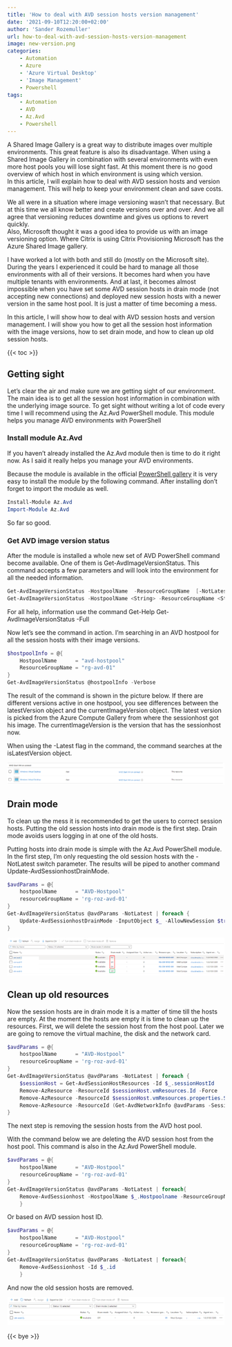 ```yaml
---
title: 'How to deal with AVD session hosts version management'
date: '2021-09-10T12:20:00+02:00'
author: 'Sander Rozemuller'
url: how-to-deal-with-avd-session-hosts-version-management
image: new-version.png
categories:
    - Automation
    - Azure
    - 'Azure Virtual Desktop'
    - 'Image Management'
    - Powershell
tags:
    - Automation
    - AVD
    - Az.Avd
    - Powershell
---
```


A Shared Image Gallery is a great way to distribute images over multiple environments. This great feature is also its disadvantage. When using a Shared Image Gallery in combination with several environments with even more host pools you will lose sight fast. At this moment there is no good overview of which host in which environment is using which version.   
In this article, I will explain how to deal with AVD session hosts and version management. This will help to keep your environment clean and save costs.

We all were in a situation where image versioning wasn’t that necessary. But at this time we all know better and create versions over and over. And we all agree that versioning reduces downtime and gives us options to revert quickly.   
Also, Microsoft thought it was a good idea to provide us with an image versioning option. Where Citrix is using Citrix Provisioning Microsoft has the Azure Shared Image gallery.   
  
I have worked a lot with both and still do (mostly on the Microsoft site). During the years I experienced it could be hard to manage all those environments with all of their versions. It becomes hard when you have multiple tenants with environments. And at last, it becomes almost impossible when you have set some AVD session hosts in drain mode (not accepting new connections) and deployed new session hosts with a newer version in the same host pool. It is just a matter of time becoming a mess.

In this article, I will show how to deal with AVD session hosts and version management. I will show you how to get all the session host information with the image versions, how to set drain mode, and how to clean up old session hosts.

{{< toc >}}

## Getting sight

Let’s clear the air and make sure we are getting sight of our environment. The main idea is to get all the session host information in combination with the underlying image source. To get sight without writing a lot of code every time I will recommend using the Az.Avd PowerShell module. This module helps you manage AVD environments with PowerShell

### Install module Az.Avd

If you haven’t already installed the Az.Avd module then is time to do it right now. As I said it really helps you manage your AVD environments.

Because the module is available in the official [PowerShell gallery](https://www.powershellgallery.com/packages/Az.Avd) it is very easy to install the module by the following command. After installing don’t forget to import the module as well.

```powershell
Install-Module Az.Avd
Import-Module Az.Avd
```

So far so good.

### Get AVD image version status

After the module is installed a whole new set of AVD PowerShell command become available. One of them is Get-AvdImageVersionStatus. This command accepts a few parameters and will look into the environment for all the needed information.

```powershell    
Get-AvdImageVersionStatus -HostpoolName  -ResourceGroupName  [-NotLatest]
Get-AvdImageVersionStatus -HostpoolName <String> -ResourceGroupName <String> [-SessionHostName <String>] [-NotLatest] [<CommonParameters>]
```

For all help, information use the command Get-Help Get-AvdImageVersionStatus -Full

Now let’s see the command in action. I’m searching in an AVD hostpool for all the session hosts with their image versions.

```powershell
$hostpoolInfo = @{
    HostpoolName      = "avd-hostpool"
    ResourceGroupName = "rg-avd-01"
}
Get-AvdImageVersionStatus @hostpoolInfo -Verbose 
```

The result of the command is shown in the picture below. If there are different versions active in one hostpool, you see differences between the latestVersion object and the currentImageVersion object. The latest version is picked from the Azure Compute Gallery from where the sessionhost got his image. The currentImageVersion is the version that has the sessionhost now.

 When using the -Latest flag in the command, the command searches at the isLatestVersion object.

![image-2](image-2.png)

## Drain mode

To clean up the mess it is recommended to get the users to correct session hosts. Putting the old session hosts into drain mode is the first step. Drain mode avoids users logging in at one of the old hosts.

Putting hosts into drain mode is simple with the Az.Avd PowerShell module. In the first step, I’m only requesting the old session hosts with the -NotLatest switch parameter. The results will be piped to another command Update-AvdSessionhostDrainMode.

```powershell
$avdParams = @{
    hostpoolName      = "AVD-Hostpool"
    resourceGroupName = 'rg-roz-avd-01'
}
Get-AvdImageVersionStatus @avdParams -NotLatest | foreach {
    Update-AvdSessionhostDrainMode -InputObject $_ -AllowNewSession $true
}
```

![image-55](image-55.png)

## Clean up old resources

Now the session hosts are in drain mode it is a matter of time till the hosts are empty. At the moment the hosts are empty it is time to clean up the resources. First, we will delete the session host from the host pool. Later we are going to remove the virtual machine, the disk and the network card.

```powershell
$avdParams = @{
    hostpoolName      = "AVD-Hostpool"
    resourceGroupName = 'rg-roz-avd-01'
}
Get-AvdImageVersionStatus @avdParams -NotLatest | foreach {
    $sessionHost = Get-AvdSessionHostResources -Id $_.sessionHostId
    Remove-AzResource -ResourceId $sessionHost.vmResources.Id -Force
    Remove-AzResource -ResourceId $sessionHost.vmResources.properties.StorageProfile.OsDisk.ManagedDisk.id -Force
    Remove-AzResource -ResourceId (Get-AvdNetworkInfo @avdParams -SessionHostName $sessionHost.name).NetworkCardInfo.nicId -Force
}
```

The next step is removing the session hosts from the AVD host pool.

With the command below we are deleting the AVD session host from the host pool. This command is also in the Az.Avd PowerShell module.

```powershell
$avdParams = @{
    hostpoolName      = "AVD-Hostpool"
    resourceGroupName = 'rg-roz-avd-01'
}
Get-AvdImageVersionStatus @avdParams -NotLatest | foreach{
    Remove-AvdSessionhost -HostpoolName $_.Hostpoolname -ResourceGroupName $_.ResourceGroupName -Name $_.tName
    }
```

Or based on AVD session host ID.

```powershell
$avdParams = @{
    hostpoolName      = "AVD-Hostpool"
    resourceGroupName = 'rg-roz-avd-01'
}
Get-AvdImageVersionStatus @avdParams -NotLatest | foreach{
    Remove-AvdSessionhost -Id $_.id
    }
```
And now the old session hosts are removed.

![](image-56.png)

{{< bye >}}